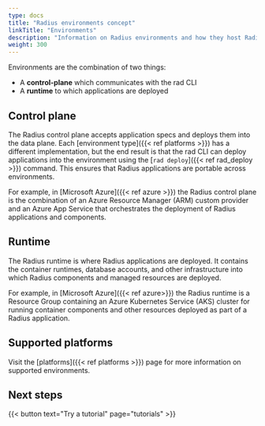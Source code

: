 ```yaml
---
type: docs
title: "Radius environments concept"
linkTitle: "Environments"
description: "Information on Radius environments and how they host Radius applications"
weight: 300
---
```


Environments are the combination of two things:

- A **control-plane** which communicates with the rad CLI
- A **runtime** to which applications are deployed

## Control plane

The Radius control plane accepts application specs and deploys them into the data plane. Each [environment type]({{< ref platforms >}}) has a different implementation, but the end result is that the rad CLI can deploy applications into the environment using the [`rad deploy`]({{< ref rad_deploy >}}) command. This ensures that Radius applications are portable across environments.

For example, in [Microsoft Azure]({{< ref azure >}}) the Radius control plane is the combination of an Azure Resource Manager (ARM) custom provider and an Azure App Service that orchestrates the deployment of Radius applications and components.

## Runtime

The Radius runtime is where Radius applications are deployed. It contains the container runtimes, database accounts, and other infrastructure into which Radius components and managed resources are deployed.

For example, in [Microsoft Azure]({{< ref azure>}}) the Radius runtime is a Resource Group containing an Azure Kubernetes Service (AKS) cluster for running container components and other resources deployed as part of a Radius application.

## Supported platforms

Visit the [platforms]({{< ref platforms >}}) page for more information on supported environments.

## Next steps

{{< button text="Try a tutorial" page="tutorials" >}}
